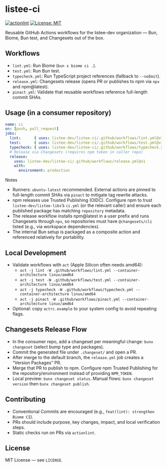 # listee-ci

[![actionlint](https://github.com/listee-dev/listee-ci/actions/workflows/actionlint.yml/badge.svg?branch=main)](https://github.com/listee-dev/listee-ci/actions/workflows/actionlint.yml)
[![License: MIT](https://img.shields.io/badge/License-MIT-green.svg)](LICENSE)

Reusable GitHub Actions workflows for the listee-dev organization — Bun, Biome, Bun test, and Changesets out of the box.

## Workflows
- `lint.yml`: Run Biome (`bun x biome ci .`).
- `test.yml`: Run Bun test.
- `typecheck.yml`: Run TypeScript project references (fallback to `--noEmit`).
- `release.yml`: Changesets release (opens PR or publishes to npm via `npx` and npm@latest).
- `pinact.yml`: Validate that reusable workflows reference full-length commit SHAs.

## Usage (in a consumer repository)
```yaml
name: ci
on: [push, pull_request]
jobs:
  lint:      { uses: listee-dev/listee-ci/.github/workflows/lint.yml@v1 }
  test:      { uses: listee-dev/listee-ci/.github/workflows/test.yml@v1 }
  typecheck: { uses: listee-dev/listee-ci/.github/workflows/typecheck.yml@v1 }
  # Release via Changesets (requires npm token in caller repo)
  release:
    uses: listee-dev/listee-ci/.github/workflows/release.yml@v1
    with:
      environment: production
```

Notes
- Runners: `ubuntu-latest` recommended. External actions are pinned to full-length commit SHAs via `pinact` to mitigate tag rewrite attacks.
- npm releases use Trusted Publishing (OIDC). Configure npm to trust `listee-dev/listee-libs`’s `ci.yml` (or the relevant caller) and ensure each published package has matching `repository` metadata.
- The release workflow installs npm@latest in a user prefix and runs Changesets through `npx`, so repositories must have `@changesets/cli` listed (e.g., via workspace dependencies).
- The internal Bun setup is packaged as a composite action and referenced relatively for portability.

## Local Development
- Validate workflows with `act` (Apple Silicon often needs amd64):
  - `act -j lint -W .github/workflows/lint.yml --container-architecture linux/amd64`
  - `act -j test -W .github/workflows/test.yml --container-architecture linux/amd64`
  - `act -j typecheck -W .github/workflows/typecheck.yml --container-architecture linux/amd64`
  - `act -j pinact -W .github/workflows/pinact.yml --container-architecture linux/amd64`
- Optional: copy `actrc.example` to your system config to avoid repeating flags.

## Changesets Release Flow
- In the consumer repo, add a changeset per meaningful change: `bunx changeset` (select bump type and packages).
- Commit the generated file under `.changeset/` and open a PR.
- After merge to the default branch, the `release.yml` job creates a “Version Packages” PR.
- Merge that PR to publish to npm. Configure npm Trusted Publishing for the repository/environment instead of providing `NPM_TOKEN`.
- Local preview: `bunx changeset status`. Manual flows: `bunx changeset version` then `bunx changeset publish`.

## Contributing
- Conventional Commits are encouraged (e.g., `feat(lint): strengthen Biome CI`).
- PRs should include purpose, key changes, impact, and local verification steps.
- Static checks run on PRs via `actionlint`.

## License
MIT License — see `LICENSE`.
